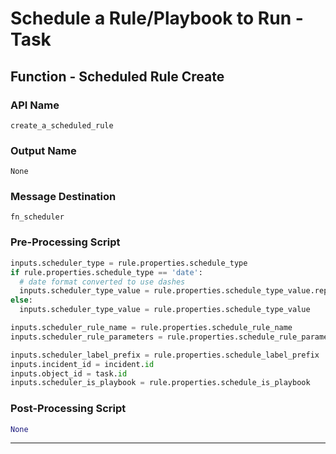 <!--
    DO NOT MANUALLY EDIT THIS FILE
    THIS FILE IS AUTOMATICALLY GENERATED WITH resilient-sdk codegen
-->

# Schedule a Rule/Playbook to Run - Task

## Function - Scheduled Rule Create

### API Name
`create_a_scheduled_rule`

### Output Name
`None`

### Message Destination
`fn_scheduler`

### Pre-Processing Script
```python
inputs.scheduler_type = rule.properties.schedule_type
if rule.properties.schedule_type == 'date':
  # date format converted to use dashes
  inputs.scheduler_type_value = rule.properties.schedule_type_value.replace("/", "-")
else:
  inputs.scheduler_type_value = rule.properties.schedule_type_value

inputs.scheduler_rule_name = rule.properties.schedule_rule_name
inputs.scheduler_rule_parameters = rule.properties.schedule_rule_parameters

inputs.scheduler_label_prefix = rule.properties.schedule_label_prefix
inputs.incident_id = incident.id
inputs.object_id = task.id
inputs.scheduler_is_playbook = rule.properties.schedule_is_playbook
```

### Post-Processing Script
```python
None
```

---


